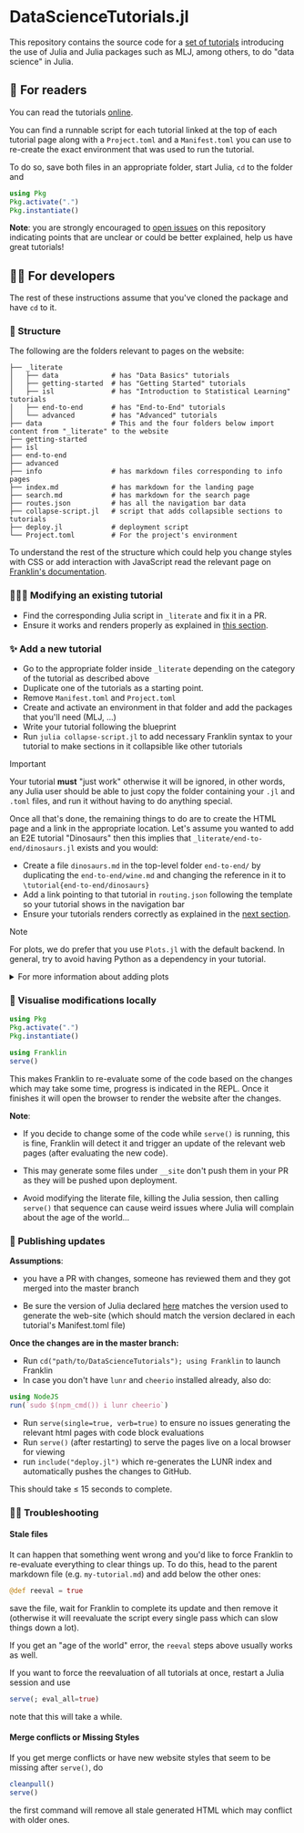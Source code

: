 # DataScienceTutorials.jl

This repository contains the source code for a [set of tutorials](https://juliaai.github.io/DataScienceTutorials.jl/) introducing the use of Julia and Julia packages such as MLJ, among others, to do "data science" in Julia.

## 📖 For readers

You can read the tutorials [online](https://juliaai.github.io/DataScienceTutorials.jl/).

You can find a runnable script for each tutorial linked at the top of each tutorial page along with a `Project.toml` and a `Manifest.toml` you can use to re-create the exact environment that was used to run the tutorial.

To do so, save both files in an appropriate folder, start Julia, `cd` to the folder and

```julia
using Pkg
Pkg.activate(".")
Pkg.instantiate()
```

**Note**: you are strongly encouraged to [open issues](https://github.com/juliaai/DataScienceTutorials.jl/issues/new) on this repository indicating points that are unclear or could be better explained, help us have great tutorials!

## 👩‍💻 For developers

The rest of these instructions assume that you've cloned the package and have `cd` to it.

### 📂 Structure
The following are the folders relevant to pages on the website:
```
├── _literate
│   ├── data             # has "Data Basics" tutorials
│   ├── getting-started  # has "Getting Started" tutorials
│   ├── isl              # has "Introduction to Statistical Learning" tutorials
│   ├── end-to-end       # has "End-to-End" tutorials
│   └── advanced         # has "Advanced" tutorials
├── data                 # This and the four folders below import content from "_literate" to the website 
├── getting-started
├── isl
├── end-to-end
├── advanced
├── info                 # has markdown files corresponding to info pages
├── index.md             # has markdown for the landing page
├── search.md            # has markdown for the search page
├── routes.json          # has all the navigation bar data
├── collapse-script.jl   # script that adds collapsible sections to tutorials
├── deploy.jl            # deployment script
└── Project.toml         # For the project's environment
```
To understand the rest of the structure which could help you change styles with CSS or add interaction with JavaScript read the relevant page on [Franklin's documentation](https://franklinjl.org/workflow/).

### 👨🏻‍🔧 Modifying an existing tutorial

* Find the corresponding Julia script in `_literate` and fix it in a PR.
* Ensure it works and renders properly as explained in [this section](#👀-visualise-modifications-locally).


### ✨ Add a new tutorial

* Go to the appropriate folder inside `_literate` depending on the category of the tutorial as described above
* Duplicate one of the tutorials as a starting point.
* Remove `Manifest.toml` and `Project.toml`
* Create and activate an environment in that folder and add the packages that you'll need (MLJ, ...)
* Write your tutorial following the blueprint
* Run `julia collapse-script.jl` to add necessary Franklin syntax to your tutorial to make sections in it collapsible like other tutorials

> [!IMPORTANT]  
> Your tutorial **must** "just work" otherwise it will be ignored, in other words, any Julia user should be able to just copy the folder containing your `.jl` and `.toml` files, and run it without having to do anything special.

Once all that's done, the remaining things to do are to create the HTML page and a link in the appropriate location. Let's assume you wanted to add an E2E tutorial "Dinosaurs" then this implies that `_literate/end-to-end/dinosaurs.jl` exists and you would:

* Create a file `dinosaurs.md` in the top-level folder `end-to-end/` by duplicating the `end-to-end/wine.md` and changing the reference in it to `\tutorial{end-to-end/dinosaurs}`
* Add a link pointing to that tutorial in `routing.json` following the template so your tutorial shows in the navigation bar
* Ensure your tutorials renders correctly as explained in the [next section](#👀-visualise-modifications-locally).

> [!NOTE]  
> For plots, we do prefer that you use `Plots.jl` with the default backend. In general, try to avoid having Python as a dependency in your tutorial.

<details>
<summary> For more information about adding plots</summary>
<br>
Follow the pattern in existing tutorials; finish a code block defining a plot with:

```julia
savefig(joinpath(@OUTPUT, "MyTutorial-Fig1.svg")) # hide

# \figalt{the alt here}{MyTutorial-Fig1.svg}
```

Here "the alt here" is the text that appears if there is problem rendering the
figure. Please do not use anything else than SVG; please also stick to
this path and start the name of the file with the name of the tutorial
(to help keep files organised).

Do not forget to add the `# hide` which will ensure the line is not displayed on the website, notebook, or script.
</details>

### 👀 Visualise modifications locally

```julia
using Pkg
Pkg.activate(".")
Pkg.instantiate()

using Franklin
serve()
```

This makes Franklin to re-evaluate some of the code based on the changes which may take some time, progress is indicated in the REPL. Once it finishes it will open the browser to render the website after the changes.  

**Note**:
- If you decide to change some of the code while `serve()` is running, this is fine, Franklin will detect it and trigger an update of the relevant web pages (after evaluating the new code).

- This may generate some files under `__site` don't push them in your PR as they will be pushed upon deployment. 

- Avoid modifying the literate file, killing the Julia session, then calling `serve()` that sequence can cause weird issues where Julia will complain about the age of the world...


### 🚀 Publishing updates

**Assumptions**:

* you have a PR with changes, someone has reviewed them and they got merged into the master branch

* Be sure the version of Julia declared [here](https://juliaai.github.io/DataScienceTutorials.jl/how-to-run-code/)
  matches the version used to generate the web-site (which should
  match the version declared in each tutorial's Manifest.toml file)


**Once the changes are in the master branch:**

* Run `cd("path/to/DataScienceTutorials"); using Franklin` to launch Franklin
* In case you don't have `lunr` and `cheerio` installed already, also do:
```julia
using NodeJS
run(`sudo $(npm_cmd()) i lunr cheerio`)
```
* Run `serve(single=true, verb=true)` to ensure no issues generating the relevant html pages with code block evaluations
* Run `serve()` (after restarting) to serve the pages live on a local browser for viewing
* run `include("deploy.jl")` which re-generates the LUNR index and automatically pushes the changes to GitHub.


This should take ≤ 15 seconds to complete.

### 🕵🏽 Troubleshooting


#### Stale files

It can happen that something went wrong and you'd like to force Franklin to re-evaluate everything to clear things up. To do this, head to the parent markdown file (e.g. `my-tutorial.md`) and add below the other ones:

```julia
@def reeval = true
```

save the file, wait for Franklin to complete its update and then remove it (otherwise it will reevaluate the script every single pass which can slow things down a lot).

If you get an "age of the world" error, the `reeval` steps above usually works as well.

If you want to force the reevaluation of all tutorials at once, restart a Julia session and use

```julia
serve(; eval_all=true)
```

note that this will take a while.

#### Merge conflicts or Missing Styles

If you get merge conflicts or have new website styles that seem to be missing after `serve()`, do

```julia
cleanpull()
serve()
```

the first command will remove all stale generated HTML which may conflict with older ones.
